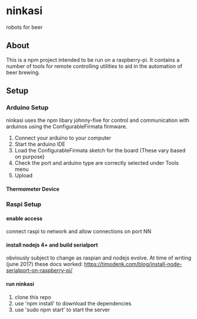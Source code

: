 # ninkasi

robots for beer

## About

This is a npm project intended to be run on a raspberry-pi. It contains a number of tools for remote controlling utilities to aid in the automation of beer brewing.

## Setup

### Arduino Setup
ninkasi uses the npm libary johnny-five for control and communication with arduinos using the ConfigurableFirmata firmware. 

1. Connect your arduino to your computer 
1. Start the arduino IDE
1. Load the ConfigurableFirmata sketch for the board (These vary based on purpose)
1. Check the port and arduino type are correctly selected under Tools menu
1. Upload

#### Thermometer Device


 

### Raspi Setup

#### enable access
connect raspi to network and allow connections on port NN

#### install nodejs 4+ and build serialport
obviously subject to change as raspian and nodejs evolve. At time of writing (june 2017) these docs worked:
https://timodenk.com/blog/install-node-serialport-on-raspberry-pi/

#### run ninkasi
1. clone this repo
1. use 'npm install' to download the dependencies
1. use 'sudo npm start' to start the server

